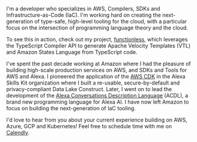 I'm a developer who specializes in AWS, Compilers, SDKs and Infrastructure-as-Code (IaC). I'm working hard on creating the next-generation of type-safe, high-level tooling for the cloud, with a particular focus on the intersection of programming language theory and the cloud.

To see this in action, check out my project, [functionless](https://github.com/sam-goodwin/functionless), which leverages the TypeScript Compiler API to generate Apache Velocity Templates (VTL) and Amazon States Language from TypeScript code.

I've spent the past decade working at Amazon where I had the pleasure of building high-scale production services on AWS, and SDKs and Tools for AWS and Alexa. I pioneered the application of the [AWS CDK](https://github.com/aws/aws-cdk) in the Alexa Skills Kit organization where I built a re-usable, secure-by-default and privacy-compliant Data Lake Construct. Later, I went on to lead the development of the [Alexa Conversations Description Language](https://developer.amazon.com/en-US/docs/alexa/conversations/about-acdl.html) (ACDL), a brand new programming language for Alexa AI. I have now left Amazon to focus on building the next-generation of IaC tooling.

I'd love to hear from you about your current experience building on AWS, Azure, GCP and Kubernetes! Feel free to schedule time with me on [Calendly](https://calendly.com/sam-goodwin/30min).
